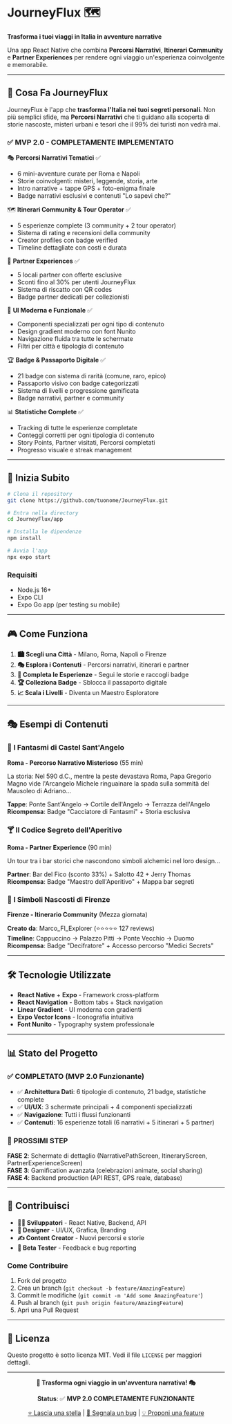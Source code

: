 # JourneyFlux 🗺️

**Trasforma i tuoi viaggi in Italia in avventure narrative**

Una app React Native che combina **Percorsi Narrativi**, **Itinerari Community** e **Partner Experiences** per rendere ogni viaggio un'esperienza coinvolgente e memorabile.

---

## 🎯 Cosa Fa JourneyFlux

JourneyFlux è l'app che **trasforma l'Italia nei tuoi segreti personali**. Non più semplici sfide, ma **Percorsi Narrativi** che ti guidano alla scoperta di storie nascoste, misteri urbani e tesori che il 99% dei turisti non vedrà mai.

### ✅ **MVP 2.0 - COMPLETAMENTE IMPLEMENTATO**

🎭 **Percorsi Narrativi Tematici** ✅
- 6 mini-avventure curate per Roma e Napoli
- Storie coinvolgenti: misteri, leggende, storia, arte
- Intro narrative + tappe GPS + foto-enigma finale
- Badge narrativi esclusivi e contenuti "Lo sapevi che?"

🗺️ **Itinerari Community & Tour Operator** ✅
- 5 esperienze complete (3 community + 2 tour operator)
- Sistema di rating e recensioni della community
- Creator profiles con badge verified
- Timeline dettagliate con costi e durata

🍷 **Partner Experiences** ✅
- 5 locali partner con offerte esclusive
- Sconti fino al 30% per utenti JourneyFlux
- Sistema di riscatto con QR codes
- Badge partner dedicati per collezionisti

📱 **UI Moderna e Funzionale** ✅
- Componenti specializzati per ogni tipo di contenuto
- Design gradient moderno con font Nunito
- Navigazione fluida tra tutte le schermate
- Filtri per città e tipologia di contenuto

🏆 **Badge & Passaporto Digitale** ✅
- 21 badge con sistema di rarità (comune, raro, epico)
- Passaporto visivo con badge categorizzati
- Sistema di livelli e progressione gamificata
- Badge narrativi, partner e community

📊 **Statistiche Complete** ✅
- Tracking di tutte le esperienze completate
- Conteggi corretti per ogni tipologia di contenuto
- Story Points, Partner visitati, Percorsi completati
- Progresso visuale e streak management

---

## 🚀 **Inizia Subito**

```bash
# Clona il repository
git clone https://github.com/tuonome/JourneyFlux.git

# Entra nella directory
cd JourneyFlux/app

# Installa le dipendenze
npm install

# Avvia l'app
npx expo start
```

### Requisiti

- Node.js 16+
- Expo CLI
- Expo Go app (per testing su mobile)

---

## 🎮 **Come Funziona**

1. **🏙️ Scegli una Città** - Milano, Roma, Napoli o Firenze
2. **🎭 Esplora i Contenuti** - Percorsi narrativi, itinerari e partner
3. **📍 Completa le Esperienze** - Segui le storie e raccogli badge
4. **🏆 Colleziona Badge** - Sblocca il passaporto digitale
5. **📈 Scala i Livelli** - Diventa un Maestro Esploratore

---

## 🎭 **Esempi di Contenuti**

### 👻 **I Fantasmi di Castel Sant'Angelo**
**Roma - Percorso Narrativo Misterioso** (55 min)

La storia: Nel 590 d.C., mentre la peste devastava Roma, Papa Gregorio Magno vide l'Arcangelo Michele ringuainare la spada sulla sommità del Mausoleo di Adriano...

**Tappe**: Ponte Sant'Angelo → Cortile dell'Angelo → Terrazza dell'Angelo  
**Ricompensa**: Badge "Cacciatore di Fantasmi" + Storia esclusiva

### 🍸 **Il Codice Segreto dell'Aperitivo**
**Roma - Partner Experience** (90 min)

Un tour tra i bar storici che nascondono simboli alchemici nel loro design...

**Partner**: Bar del Fico (sconto 33%) + Salotto 42 + Jerry Thomas  
**Ricompensa**: Badge "Maestro dell'Aperitivo" + Mappa bar segreti

### 🎨 **I Simboli Nascosti di Firenze**
**Firenze - Itinerario Community** (Mezza giornata)

**Creato da**: Marco_FI_Explorer (⭐⭐⭐⭐⭐ 127 reviews)  
**Timeline**: Cappuccino → Palazzo Pitti → Ponte Vecchio → Duomo  
**Ricompensa**: Badge "Decifratore" + Accesso percorso "Medici Secrets"

---

## 🛠️ **Tecnologie Utilizzate**

- **React Native** + **Expo** - Framework cross-platform
- **React Navigation** - Bottom tabs + Stack navigation
- **Linear Gradient** - UI moderna con gradienti
- **Expo Vector Icons** - Iconografia intuitiva
- **Font Nunito** - Typography system professionale

---

## 📊 **Stato del Progetto**

### ✅ **COMPLETATO** (MVP 2.0 Funzionante)

- ✅ **Architettura Dati**: 6 tipologie di contenuto, 21 badge, statistiche complete
- ✅ **UI/UX**: 3 schermate principali + 4 componenti specializzati
- ✅ **Navigazione**: Tutti i flussi funzionanti
- ✅ **Contenuti**: 16 esperienze totali (6 narrativi + 5 itinerari + 5 partner)

### 🎯 **PROSSIMI STEP**

**FASE 2**: Schermate di dettaglio (NarrativePathScreen, ItineraryScreen, PartnerExperienceScreen)  
**FASE 3**: Gamification avanzata (celebrazioni animate, social sharing)  
**FASE 4**: Backend production (API REST, GPS reale, database)

---

## 🤝 **Contribuisci**

- **👩‍💻 Sviluppatori** - React Native, Backend, API
- **🎨 Designer** - UI/UX, Grafica, Branding
- **✍️ Content Creator** - Nuovi percorsi e storie
- **🧪 Beta Tester** - Feedback e bug reporting

### Come Contribuire

1. Fork del progetto
2. Crea un branch (`git checkout -b feature/AmazingFeature`)
3. Commit le modifiche (`git commit -m 'Add some AmazingFeature'`)
4. Push al branch (`git push origin feature/AmazingFeature`)
5. Apri una Pull Request

---

## 📄 **Licenza**

Questo progetto è sotto licenza MIT. Vedi il file `LICENSE` per maggiori dettagli.

---

<div align="center">

**🚀 Trasforma ogni viaggio in un'avventura narrativa! 🎭**

**Status**: ✅ **MVP 2.0 COMPLETAMENTE FUNZIONANTE**

[⭐ Lascia una stella](https://github.com/tuonome/JourneyFlux) | [🐛 Segnala un bug](https://github.com/tuonome/JourneyFlux/issues) | [💡 Proponi una feature](https://github.com/tuonome/JourneyFlux/issues)

</div>
